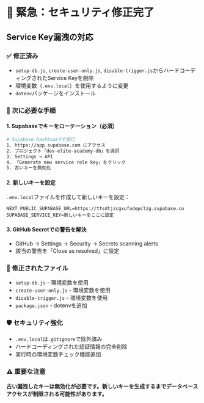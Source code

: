 # 🚨 緊急：セキュリティ修正完了

## Service Key漏洩の対応

### ✅ 修正済み
- `setup-db.js`, `create-user-only.js`, `disable-trigger.js`からハードコーディングされたService Keyを削除
- 環境変数（`.env.local`）を使用するように変更
- `dotenv`パッケージをインストール

### 🔐 次に必要な手順

#### 1. **Supabaseでキーをローテーション（必須）**
```bash
# Supabase Dashboardで実行
1. https://app.supabase.com にアクセス
2. プロジェクト「dev-elite-academy-db」を選択
3. Settings → API
4. 「Generate new service role key」をクリック
5. 古いキーを無効化
```

#### 2. **新しいキーを設定**
`.env.local`ファイルを作成して新しいキーを設定：

```env
NEXT_PUBLIC_SUPABASE_URL=https://ttsdtjzcgxufudepclzg.supabase.co
SUPABASE_SERVICE_KEY=新しいキーをここに設定
```

#### 3. **GitHub Secretでの警告を解決**
- GitHub → Settings → Security → Secrets scanning alerts
- 該当の警告を「Close as resolved」に設定

### 📝 修正されたファイル
- `setup-db.js` - 環境変数を使用
- `create-user-only.js` - 環境変数を使用  
- `disable-trigger.js` - 環境変数を使用
- `package.json` - dotenvを追加

### 🛡️ セキュリティ強化
- `.env.local`は`.gitignore`で除外済み
- ハードコーディングされた認証情報の完全削除
- 実行時の環境変数チェック機能追加

### ⚠️ 重要な注意
**古い漏洩したキーは無効化が必要です。新しいキーを生成するまでデータベースアクセスが制限される可能性があります。**